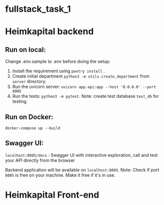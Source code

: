 # fullstack_task_1

# Heimkapital backend

## Run on local:
  Change .env.sample to .env before doing the setup:

   1. Install the requirement using `poetry install` .
   2. Create initial department `python3 -m utils.create_department` from `server` directory.
   3. Run the uvicorn server: `uvicorn app.api:app --host '0.0.0.0' --port 8005`
   4. Run the tests: `python3 -m pytest`. Note: create test database `test_db` for testing.

## Run on Docker:
 `docker-compose up --build`

## Swagger UI:
`localhost:8005/docs` : Swagger UI with interactive exploration, call and test your API directly from the browser

Backend application will be available on `localhost:8005`. 
Note: Check if port `8005` is free on your machine. Make it free if it's in use.

# Heimkapital Front-end

